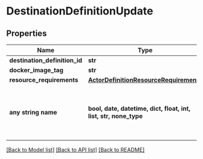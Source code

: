 # DestinationDefinitionUpdate


## Properties
Name | Type | Description | Notes
------------ | ------------- | ------------- | -------------
**destination_definition_id** | **str** |  | 
**docker_image_tag** | **str** |  | [optional] 
**resource_requirements** | [**ActorDefinitionResourceRequirements**](ActorDefinitionResourceRequirements.md) |  | [optional] 
**any string name** | **bool, date, datetime, dict, float, int, list, str, none_type** | any string name can be used but the value must be the correct type | [optional]

[[Back to Model list]](../README.md#documentation-for-models) [[Back to API list]](../README.md#documentation-for-api-endpoints) [[Back to README]](../README.md)


